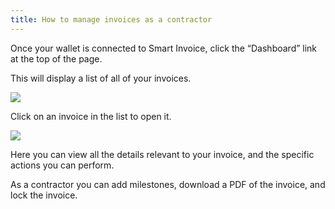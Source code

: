 ```yaml
---
title: How to manage invoices as a contractor
---
```


Once your wallet is connected to Smart Invoice, click the “Dashboard” link at the top of the page.

This will display a list of all of your invoices.

<img src="/screenshots/manage-invoices.png" />

Click on an invoice in the list to open it.

<img src="/screenshots/contractor-invoice-view.png" />

Here you can view all the details relevant to your invoice, and the specific actions you can perform. 

As a contractor you can add milestones, download a PDF of the invoice, and lock the invoice.

